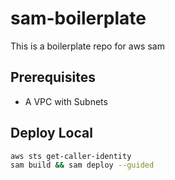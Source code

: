 # sam-boilerplate

This is a boilerplate repo for aws sam

## Prerequisites
* A VPC with Subnets

## Deploy Local

```bash
aws sts get-caller-identity
sam build && sam deploy --guided
```
